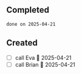 
## Completed

```tasks
done on 2025-04-21
```

## Created
- [ ] call Eva 📅 2025-04-21
- [ ] call Brian 📅 2025-04-21 